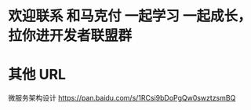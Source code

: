 
# 欢迎联系 和马克付 一起学习 一起成长，拉你进开发者联盟群

# 其他 URL 
  微服务架构设计 https://pan.baidu.com/s/1RCsi9bDoPgQw0swztzsmBQ